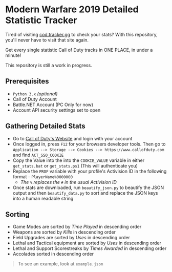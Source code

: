 # Modern Warfare 2019 Detailed Statistic Tracker

Tired of visiting [cod.tracker.gg](https://cod.tracker.gg/modern-warfare) to check your stats? With this repository, you'll never have to visit that site again.

Get every single statistic Call of Duty tracks in ONE PLACE, in under a minute!

This repository is still a work in progress.

Prerequisites
-------------
- `Python 3.x` *(optional)*
- Call of Duty Account
- Battle.NET Account (PC Only for now)
- Account API security settings set to open

Gathering Detailed Stats
-------------
- Go to [Call of Duty's Website](https://www.callofduty.com/) and login with your account
- Once logged in, press `F12` for your browsers developer tools. Then go to `Application --> Storage --> Cookies --> https://www.callofduty.com` and find `ACT_SSO_COOKIE`
- Copy the Value into the into the `COOKIE_VALUE` variable in either `get_stats.bat` or `get_stats.ps1` (This will authenticate you)
- Replace the `PROF` variable with your profile's Activision ID in the following format - `PlayerName%0000000`
  * *The `%` replaces the `#` in the usual Activision ID*
- Once stats are downloaded, run `beautify_json.py` to beautify the JSON output and then `beautify_data.py` to sort and replace the JSON keys into a human readable string

Sorting
-------------
* Game Modes are sorted by *Time Played* in descending order
* Weapons are sorted by *Kills* in descending order
* Field Upgrades are sorted by *Uses* in descending order
* Lethal and Tactical equipment are sorted by *Uses* in descending order
* Lethal and Support Scorestreaks by *Times Awarded* in descending order
* Accolades sorted in descending order

> To see an example, look at `example.json`